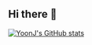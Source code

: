 ## Hi there 👋
[![YoonJ's GitHub stats](https://github-readme-stats.vercel.app/api?username=yoon0722&show_icon=true&theme=default&hide_rank=true)](https://github.com/anuraghazra/github-readme-stats)
<!--
**yoon0722/yoon0722** is a ✨ _special_ ✨ repository because its `README.md` (this file) appears on your GitHub profile.

Here are some ideas to get you started:

- 🔭 I’m currently working on ...
- 🌱 I’m currently learning ...
- 👯 I’m looking to collaborate on ...
- 🤔 I’m looking for help with ...
- 💬 Ask me about ...
- 📫 How to reach me: ...
- 😄 Pronouns: ...
- ⚡ Fun fact: ...
-->
